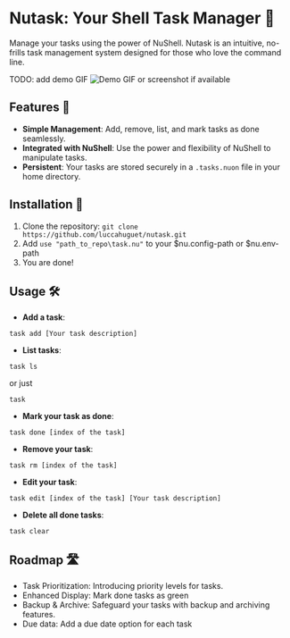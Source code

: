 # Nutask: Your Shell Task Manager 🌰

Manage your tasks using the power of NuShell. Nutask is an intuitive, no-frills task management system designed for those who love the command line.

TODO: add demo GIF
![Demo GIF or screenshot if available](path-to-demo-image.gif)

## Features 🚀
- **Simple Management**: Add, remove, list, and mark tasks as done seamlessly.
- **Integrated with NuShell**: Use the power and flexibility of NuShell to manipulate tasks.
- **Persistent**: Your tasks are stored securely in a `.tasks.nuon` file in your home directory.

## Installation 💽
1. Clone the repository: `git clone https://github.com/luccahuguet/nutask.git`
2. Add `use "path_to_repo\task.nu"` to your $nu.config-path or $nu.env-path
3. You are done!

## Usage 🛠️
- **Add a task**:
  
```nu
task add [Your task description]
```

- **List tasks**:
```nu
task ls
```
 
or just 

```nu
task
```

- **Mark your task as done**:
```nu
task done [index of the task]
```

- **Remove your task**:
```nu
task rm [index of the task]
```

- **Edit your task**:
```nu
task edit [index of the task] [Your task description]
```

- **Delete all done tasks**:
```nu
task clear
```

## Roadmap 🛣️
- Task Prioritization: Introducing priority levels for tasks.
- Enhanced Display: Mark done tasks as green
- Backup & Archive: Safeguard your tasks with backup and archiving features.
- Due data: Add a due date option for each task
